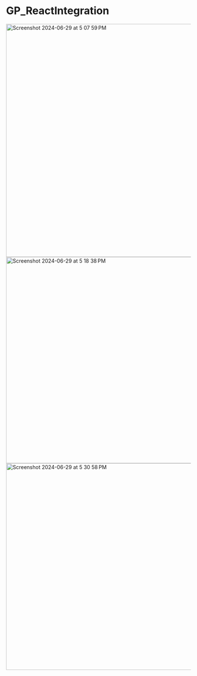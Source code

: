 # GP_ReactIntegration

<img width="636" alt="Screenshot 2024-06-29 at 5 07 59 PM" src="https://github.com/Trenob/GP_ReactIntegration/assets/171889399/f0a3e086-83e2-47dc-a4d0-764487b9db1c">

<img width="563" alt="Screenshot 2024-06-29 at 5 18 38 PM" src="https://github.com/Trenob/GP_ReactIntegration/assets/171889399/608e7803-02b0-472f-8319-35a61a37abc3">

<img width="564" alt="Screenshot 2024-06-29 at 5 30 58 PM" src="https://github.com/Trenob/GP_ReactIntegration/assets/171889399/ba82fd2c-1c5b-412d-b964-7bdd628f7034">
